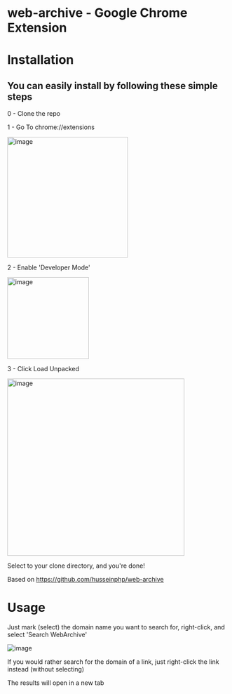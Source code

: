 # web-archive - Google Chrome Extension

# Installation

## You can easily install by following these simple steps

0 - Clone the repo

1 - Go To chrome://extensions 

<img width="275" alt="image" src="https://github.com/ranlo/web-archive/assets/3043854/44190acc-8a2b-485e-865a-a0df803077b5">

2 - Enable 'Developer Mode'

<img width="186" alt="image" src="https://github.com/ranlo/web-archive/assets/3043854/60f54e8e-3e8f-400c-84aa-d031ea73e9ac">

3 - Click Load Unpacked

<img width="404" alt="image" src="https://github.com/ranlo/web-archive/assets/3043854/9026b08e-dedd-43c0-a898-ac3c1a615692">

Select to your clone directory, and you're done!

Based on https://github.com/husseinphp/web-archive

# Usage

Just mark (select) the domain name you want to search for, right-click, and select 'Search WebArchive'

![image](https://github.com/ranlo/web-archive/assets/3043854/a9316bb1-f993-434f-aab0-1f646e222b75)

If you would rather search for the domain of a link, just right-click the link instead (without selecting)

The results will open in a new tab
